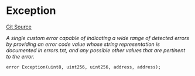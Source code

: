 # Exception
[Git Source](https://github.com/Swivel-Finance/illuminate/blob/ddf95dfbaf2df4d82b6652aff5c2effb5fee45f4/src/errors/Exception.sol)

*A single custom error capable of indicating a wide range of detected errors by providing
an error code value whose string representation is documented in errors.txt, and any possible other values
that are pertinent to the error.*


```solidity
error Exception(uint8, uint256, uint256, address, address);
```

